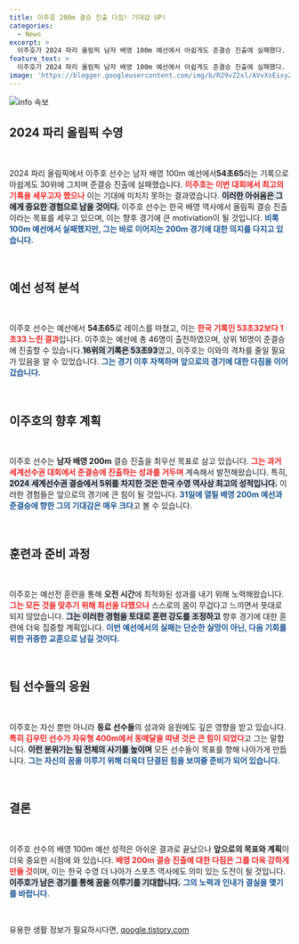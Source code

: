 ```yaml
---
title: 이주호 200m 결승 진출 다짐! 기대감 UP!
categories:
  - News
excerpt: >
  이주호가 2024 파리 올림픽 남자 배영 100m 예선에서 아쉽게도 준결승 진출에 실패했다. 하지만 그는 배영 200m 결승 진출이라는 야심찬 목표를 세우며 재도전에 나선다. 한국 배영 역사에 새 지평을 열 수 있을까?
feature_text: >
  이주호가 2024 파리 올림픽 남자 배영 100m 예선에서 아쉽게도 준결승 진출에 실패했다. 하지만 그는 배영 200m 결승 진출이라는 야심찬 목표를 세우며 재도전에 나선다. 한국 배영 역사에 새 지평을 열 수 있을까?
image: 'https://blogger.googleusercontent.com/img/b/R29vZ2xl/AVvXsEixyZcFfHzMRdzZMjFBmAUKJYCLCGyLL1o632UiGVXcaFdKo_bkvkuCioo0uUKlGfBVcT3P84aROyZIXSBEx3Aw5nCQ3pTgDom1WDC4m8eifvWiAmWEEVb4x6G_l8C0QH225ldMjyaFvpxGEBGNO37VmDTDMHGhJPq73UglMfDca1-0aw/s1600/blogspot.png'
---
```


<p><img src="https://blogger.googleusercontent.com/img/b/R29vZ2xl/AVvXsEixyZcFfHzMRdzZMjFBmAUKJYCLCGyLL1o632UiGVXcaFdKo_bkvkuCioo0uUKlGfBVcT3P84aROyZIXSBEx3Aw5nCQ3pTgDom1WDC4m8eifvWiAmWEEVb4x6G_l8C0QH225ldMjyaFvpxGEBGNO37VmDTDMHGhJPq73UglMfDca1-0aw/s1600/blogspot.png" alt="info 속보" /></p>

<h2 data-ke-size="size26">2024 파리 올림픽 수영</h2>

<p data-ke-size="size16">&nbsp;</p>

<p data-ke-size="size16">2024 파리 올림픽에서 이주호 선수는 남자 배영 100m 예선에서<strong><b>54초65</b></strong>라는 기록으로 아쉽게도 30위에 그치며 준결승 진출에 실패했습니다. <b><span style="color: #ee2323;">이주호는 이번 대회에서 최고의 기록을 세우고자 했으나</span></b> 이는 기대에 미치지 못하는 결과였습니다. <b><span style="background-color: #21538527;">이러한 아쉬움은 그에게 중요한 경험으로 남을 것이다.</span></b> 이주호 선수는 한국 배영 역사에서 올림픽 결승 진출이라는 목표를 세우고 있으며, 이는 향후 경기에 큰 motiviation이 될 것입니다. <b><span style="color: #1a5490;">비록 100m 예선에서 실패했지만, 그는 바로 이어지는 200m 경기에 대한 의지를 다지고 있습니다.</span></b></p>

<p data-ke-size="size16">&nbsp;</p>

<h2 data-ke-size="size26">예선 성적 분석</h2>

<p data-ke-size="size16">&nbsp;</p>

<p data-ke-size="size16">이주호 선수는 예선에서 <b>54초65</b>로 레이스를 마쳤고, 이는 <b><span style="color: #ee2323;">한국 기록인 53초32보다 1초33 느린 결과</span></b>입니다. 이주호는 예선에 총 46명이 출전하였으며, 상위 16명이 준결승에 진출할 수 있습니다.<b><span style="background-color: #21538527;">16위의 기록은 53초93</span></b>였고, 이주호는 이와의 격차를 줄일 필요가 있음을 알 수 있었습니다. <b><span style="color: #1a5490;">그는 경기 이후 자책하며 앞으로의 경기에 대한 다짐을 이어갔습니다.</span></b></p>

<p data-ke-size="size16">&nbsp;</p>

<h2 data-ke-size="size26">이주호의 향후 계획</h2>

<p data-ke-size="size16">&nbsp;</p>

<p data-ke-size="size16">이주호 선수는 <b>남자 배영 200m</b> 결승 진출을 최우선 목표로 삼고 있습니다. <b><span style="color: #ee2323;">그는 과거 세계선수권 대회에서 준결승에 진출하는 성과를 거두며</span></b> 계속해서 발전해왔습니다. 특히, <b><span style="background-color: #21538527;">2024 세계선수권 결승에서 5위를 차지한 것은 한국 수영 역사상 최고의 성적입니다.</span></b> 이러한 경험들은 앞으로의 경기에 큰 힘이 될 것입니다. <b><span style="color: #1a5490;">31일에 열릴 배영 200m 예선과 준결승에 향한 그의 기대감은 매우 크다</span></b>고 볼 수 있습니다.</p>

<p data-ke-size="size16">&nbsp;</p>

<h2 data-ke-size="size26">훈련과 준비 과정</h2>

<p data-ke-size="size16">&nbsp;</p>

<p data-ke-size="size16">이주호는 예선전 훈련을 통해 <b>오전 시간</b>에 최적화된 성과를 내기 위해 노력해왔습니다. <b><span style="color: #ee2323;">그는 모든 것을 맞추기 위해 최선을 다했으나</span></b> 스스로의 몸이 무겁다고 느끼면서 뜻대로 되지 않았습니다. <b><span style="background-color: #21538527;">그는 이러한 경험을 토대로 훈련 강도를 조정하고</span></b> 향후 경기에 대한 훈련에 더욱 집중할 계획입니다. <b><span style="color: #1a5490;">이번 예선에서의 실패는 단순한 실망이 아닌, 다음 기회를 위한 귀중한 교훈으로 남길 것이다.</span></b></p>

<p data-ke-size="size16">&nbsp;</p>

<h2 data-ke-size="size26">팀 선수들의 응원</h2>

<p data-ke-size="size16">&nbsp;</p>

<p data-ke-size="size16">이주호는 자신 뿐만 아니라 <b>동료 선수들</b>의 성과와 응원에도 깊은 영향을 받고 있습니다. <b><span style="color: #ee2323;">특히 김우민 선수가 자유형 400m에서 동메달을 따낸 것은 큰 힘이 되었다</span></b>고 그는 말합니다. <b><span style="background-color: #21538527;">이런 분위기는 팀 전체의 사기를 높이며</span></b> 모든 선수들이 목표를 향해 나아가게 만듭니다. <b><span style="color: #1a5490;">그는 자신의 꿈을 이루기 위해 더욱더 단결된 힘을 보여줄 준비가 되어 있습니다.</span></b></p>

<p data-ke-size="size16">&nbsp;</p>

<h2 data-ke-size="size26">결론</h2>

<p data-ke-size="size16">&nbsp;</p>

<p data-ke-size="size16">이주호 선수의 배영 100m 예선 성적은 아쉬운 결과로 끝났으나 <b>앞으로의 목표와 계획</b>이 더욱 중요한 시점에 와 있습니다. <b><span style="color: #ee2323;">배영 200m 결승 진출에 대한 다짐은 그를 더욱 강하게 만들 것</span></b>이며, 이는 한국 수영 더 나아가 스포츠 역사에도 의미 있는 도전이 될 것입니다. <b><span style="background-color: #21538527;">이주호가 남은 경기를 통해 꿈을 이루기를 기대합니다.</span></b> <b><span style="color: #1a5490;">그의 노력과 인내가 결실을 맺기를 바랍니다.</span></b></p>

<p data-ke-size="size16">&nbsp;</p>
유용한 생활 정보가 필요하시다면, <a href="https://qoogle.tistory.com" rel="dofollow">qoogle.tistory.com</a>


